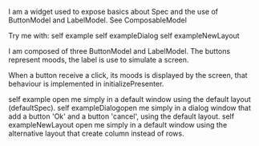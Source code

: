 I am a widget used to expose basics about Spec and the use of  ButtonModel and LabelModel.
See ComposableModel

Try me with:
self example
self exampleDialog
self exampleNewLayout

I am composed of three ButtonModel and LabelModel.
The buttons represent moods, the label is use to simulate a screen.

When a button receive a click, its moods is displayed by the screen, that behaviour is implemented in initializePresenter.

self example open me simply in a default window using the default layout (defaultSpec).
self exampleDialogopen me simply in a dialog window that add a button 'Ok' and a button 'cancel', using the default layout.
self exampleNewLayout open me simply in a default window using the alternative layout that create column instead of rows.